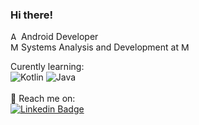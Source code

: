 ### Hi there!<br>

 <img src="https://i.ibb.co/Km2ntrF/android.png" alt="Android logo" title="Android" height="13" />  Android Developer<br>
 <img src="https://i.ibb.co/HrCxtJk/mortarboard-1.png" alt="Mortar logo" title="Mortar" height="13" />  Systems Analysis and Development at [<img src="https://www.fasuleducacional.edu.br/images/logo.png" alt="Mortar logo" title="Mortar" height="13" href="https://www.linkedin.com/in/maikelkruger/"/>](https://www.linkedin.com/in/maikelkruger/?locale=pt_br)<br>

Curently learning:
<br>![Kotlin](https://img.shields.io/badge/Kotlin-%237F52FF.svg?style=Flat&logo=kotlin&logoColor=white)
![Java](https://img.shields.io/badge/Java-%23ED8B00.svg?style=Flat&logo=openjdk&logoColor=white)<br><br>
📩 Reach me on:<br>
[![Linkedin Badge](https://img.shields.io/badge/-LinkedIn-blue?style=flat-square&logo=Linkedin&logoColor=white&link=https://www.linkedin.com/in/maikelkruger/?locale=en_US)](https://www.linkedin.com/in/maikelkruger/?locale=pt_br)
